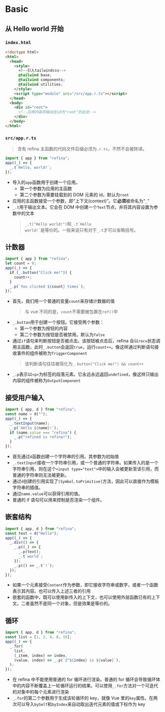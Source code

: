 # Basic

## 从 Hello world 开始

### `index.html`

```html
<!doctype html>
<html>
  <head>
    <style>
      <!--引入tailwindcss-->
      @tailwind base;
      @tailwind components;
      @tailwind utilities;
    </style>
    <script type="module" src="/src/app.r.ts"></script>
  </head>
  <body>
    <div id="root">
      <!--应用内容将输出在id为"root"的此处-->
    </div>
  </body>
</html>
```

### `src/app.r.ts`

> 含有 refina 主函数的代码文件后缀必须为`.r.ts`，不然不会被转译。

```typescript
import { app } from "refina";
app((_) => {
  _.t`Hello, world!`;
});
```

- 导入的`app`函数用于创建一个应用。
  - 第一个参数为应用的主函数
  - 第二个参数为需要挂载到的 DOM 元素的 id，默认为`root`
- 应用的主函数接受一个参数，即“上下文(context)”。它**必须**被命名为“`_`”
- `_.t`用于输出文本。它会在 DOM 中创建一个`Text`节点，并将其内容设置为参数中的文本
  > `_.t("Hello world!")`和<code>\_.t\`Hello world!\`</code>是等价的。一般来说只有对于`_.t`才可以省略括号。

## 计数器

```typescript
import { app } from "refina";
let count = 0;
app((_) => {
  if (_.button("Click me!")) {
    count++;
  }
  _.p(`You clicked ${count} times`);
});
```

- 首先，我们用一个普通的变量`count`来存储计数器的值
  > 与 vue 不同的是，`count`不需要被包裹在`ref()`中
- `_.button`用于创建一个按钮。它接受两个参数：
  - 第一个参数为按钮的内容
  - 第二个参数为按钮是否被禁用。默认为`false`
- 通过`if`语句来判断按钮是否被点击。该按钮被点击后，refina 会以`recv`状态调用主函数，此时`_.button`会返回`true`，运行`count++`。像这样通过判断语句接收事件的组件被称为`TriggerComponent`
  > 该判断语句往往被简化为`_.button("Click me!") && count++`
- `_.p`表示以`<p>`为标签的段落元素。它永远永远返回`undefined`，像这样只输出内容的组件被称为`OutputComponent`

## 接受用户输入

```typescript
import { app, d } from "refina";
const name = d("");
app((_) => {
  _.textInput(name);
  _.p(`Hello ${name}!`);
  if (name.value === "refina") {
    _.p("refined is refina!");
  }
});
```

- 首先通过`d`函数创建一个字符串的引用。其参数为初始值
- `_.textInput`接收一个字符串引用，或一个普通的字符串。如果传入的是一个字符串引用，则在这个`<input type="text">`中的输入会被更新至该引用，而普通的字符串则无法被更新。
- 通过`d`创建的引用实现了`[Symbol.toPrimitive]`方法，因此可以直接作为模板字符串的插值。
- 通过`name.value`可以获得引用的值。
- 普通的 if 语句可以用来控制是否渲染一个组件。

## 嵌套结构

```typescript
import { app, d } from "refina";
const text = d("Hello");
app((_) => {
  _.div(() => {
    _.p((_) => {
      _.p(text);
      _.t`world`;
    });
    _.p(() => _.t`!`);
  });
});
```

- 如果一个元素接受`Content`作为参数，即它接收字符串或数字，或者一个函数表示其内容。也可以传入上述三者的引用
- 嵌套的函数中，既可以使用新传入的上下文，也可以使用外层函数已有的上下文。二者虽然不是同一个对象，但是效果是等价的。

## 循环

```typescript
import { app, d } from "refina";
const list = [1, 2, 4, 8, 16];
app((_) => {
  _.for(
    list,
    (_item, index) => index,
    (value, index) => _.p(`2^${index} is ${value}`),
  );
});
```

- 在 refina 中不能使用普通的 for 循环进行渲染。普通的 for 循环会导致循环体中的内容不断覆盖上一轮循环运行的结果。可以使用`_.for`方法对一个可迭代的对象中的每个元素进行渲染
- `_.for`的第二个参数用于生成该轮循环的 key，就像 Vue 里的`key`属性。在两次可以导入`bySelf`和`byIndex`来自动取出迭代元素的值或下标作为 key
